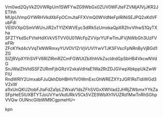 Vm0wd2QyVkZOVWRpUm1SWFYwZG9WbGx0ZUV0WFJteFZVMjA1VjJKR2JETlhh
MUpUVmpGYWRHVkdXbFpOCmJtaFFXVmQ0WVdNeFpIRlNiSEJPQ2xKdVFubFdi
VEI0VXpGSmVWUnJiR2xTYlZKWVEyc3dlRk5zUmxkaQpXR2hvVlhwS1QyTXha
SFZTYkdScFVteHdXVkV5TVV0U01WcFpZVVprYUFwTmJFVjNWbGh3UzFVeFRr
ZFcKYkd4cVVqTkNWRmxyYUVOV1ZrVjVUVlYwVTJKSFVscFpNRnByVjBGd1ZG
SlZjRVpXYlhSVFV6RlZlRmRZCmFGWUtZbXhhVkZscldrdGpSbHB4VkcwNVdG
SnJWalZhVldSSFZURmFjbGRzV2xkaVdHaE1Wa2RrZDJGVwpXbkppUkZwWFlU
RndWRlY2UmxabFJuQkhDbHBHV1V0WmExcGhWREZXYzJGR1RsTldiWGd3V2xW
a1IxUnQKU2tobFJtaFdZa1pLZWxaV1dsZFhSVGxXWlVad2JHRjZWbmxYYkZa
SFpHeE5lUXBTYTJoUVYwVkdURkV5Ck5VZE9WbXh1VUZRd1MwTnRhSGhpVVQw
OUNncGlibWM9CgpmeHU=

kpn